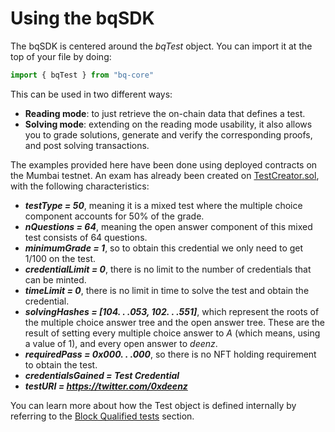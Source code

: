 # Using the bqSDK

The bqSDK is centered around the _bqTest_ object. You can import it at the top of your file by doing:

```javascript
import { bqTest } from "bq-core"
```

This can be used in two different ways:
- **Reading mode**: to just retrieve the on-chain data that defines a test.
- **Solving mode**: extending on the reading mode usability, it also allows you to grade solutions, generate and verify the corresponding proofs, and post solving transactions.

The examples provided here have been done using deployed contracts on the Mumbai testnet. An exam has already been created on [TestCreator.sol](https://mumbai.polygonscan.com/address/0xECe4239a93F97e52aE88b64228d38e39195B9e9A#code), with the following characteristics:
- _**testType = 50**_, meaning it is a mixed test where the multiple choice component accounts for 50% of the grade.
- _**nQuestions = 64**_, meaning the open answer component of this mixed test consists of 64 questions.
- _**minimumGrade = 1**_, so to obtain this credential we only need to get 1/100 on the test.
- _**credentialLimit = 0**_, there is no limit to the number of credentials that can be minted.
- _**timeLimit = 0**_, there is no limit in time to solve the test and obtain the credential.
- _**solvingHashes = [104. . .053, 102. . .551]**_, which represent the roots of the multiple choice answer tree and the open answer tree. These are the result of setting every multiple choice answer to *A* (which means, using a value of 1), and every open answer to *deenz*.
- _**requiredPass = 0x000. . .000**_, so there is no NFT holding requirement to obtain the test.
- _**credentialsGained = Test Credential**_
- _**testURI = https://twitter.com/0xdeenz**_

You can learn more about how the Test object is defined internally by referring to the [Block Qualified tests](../direct-interfacing/bq-tests/README.md) section.